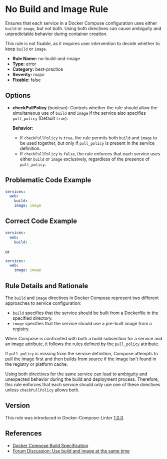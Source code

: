 # No Build and Image Rule

Ensures that each service in a Docker Compose configuration uses either `build` or `image`, but not both. Using both
directives can cause ambiguity and unpredictable behavior during container creation.

This rule is not fixable, as it requires user intervention to decide whether to keep `build` or `image`.

- **Rule Name:** no-build-and-image
- **Type:** error
- **Category:** best-practice
- **Severity:** major
- **Fixable:** false

## Options

- **checkPullPolicy** (boolean): Controls whether the rule should allow the simultaneous use of `build` and `image` if
  the service also specifies `pull_policy` (Default `true`).

  **Behavior:**

  - If `checkPullPolicy` is `true`, the rule permits both `build` and `image` to be used together, but only if
    `pull_policy` is present in the service definition.
  - If `checkPullPolicy` is `false`, the rule enforces that each service uses either `build` or `image` exclusively,
    regardless of the presence of `pull_policy`.

## Problematic Code Example

```yaml
services:
  web:
    build: .
    image: image
```

## Correct Code Example

```yaml
services:
  web:
    build: .
```

or

```yaml
services:
  web:
    image: image
```

## Rule Details and Rationale

The `build` and `image` directives in Docker Compose represent two different approaches to service configuration:

- `build` specifies that the service should be built from a Dockerfile in the specified directory.
- `image` specifies that the service should use a pre-built image from a registry.

When Compose is confronted with both a build subsection for a service and an image attribute, it follows the rules
defined by the `pull_policy` attribute.

If `pull_policy` is missing from the service definition, Compose attempts to pull the image first and then builds from
source if the image isn't found in the registry or platform cache.

Using both directives for the same service can lead to ambiguity and unexpected behavior during the build and deployment
process. Therefore, this rule enforces that each service should only use one of these directives unless
`checkPullPolicy` allows both.

## Version

This rule was introduced in Docker-Compose-Linter [1.0.0](https://github.com/zavoloklom/docker-compose-linter/releases).

## References

- [Docker Compose Build Specification](https://docs.docker.com/reference/compose-file/build/)
- [Forum Discussion: Use build and image at the same time](https://forums.docker.com/t/use-build-and-image-at-the-same-time/126507/4)
